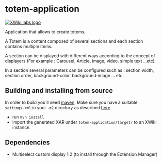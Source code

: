 totem-application
=================

[![XWiki labs logo](https://labs.xwiki.com/xwiki/bin/download/Developments/Xlabs/xlabs-mini.png "XWiki labs")](https://labs.xwiki.com/xwiki/bin/view/Main/WebHome)

Application that allows to create totems.

A Totem is a content composed of several sections and each section contains multiple items.

A section can be displayed with different ways according to the concept of displayers (For example : Carousel, Article, image, video, simple text ...etc).

In a section several parameters can be configured such as : section width, section order, background-color, background-image ... etc.

## Building and installing from source

In order to build you'll need [maven](http://maven.apache.org). Make sure you have a suitable `settings.xml` in your `.m2` directory as described [here](http://dev.xwiki.org/xwiki/bin/view/Community/Building).

* run `mvn install`
* Import the generated XAR under `totem-application/target/` to an XWiki instance.

## Dependencies
* Multiselect custom display 1.2 (to install through the Extension Manager)
